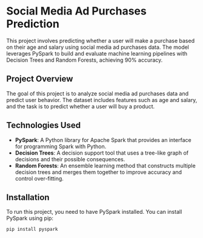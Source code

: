 # Social Media Ad Purchases Prediction

This project involves predicting whether a user will make a purchase based on their age and salary using social media ad purchases data. The model leverages PySpark to build and evaluate machine learning pipelines with Decision Trees and Random Forests, achieving 90% accuracy.

## Project Overview

The goal of this project is to analyze social media ad purchases data and predict user behavior. The dataset includes features such as age and salary, and the task is to predict whether a user will buy a product.

## Technologies Used

- **PySpark**: A Python library for Apache Spark that provides an interface for programming Spark with Python.
- **Decision Trees**: A decision support tool that uses a tree-like graph of decisions and their possible consequences.
- **Random Forests**: An ensemble learning method that constructs multiple decision trees and merges them together to improve accuracy and control over-fitting.

## Installation

To run this project, you need to have PySpark installed. You can install PySpark using pip:

```
pip install pyspark
```
